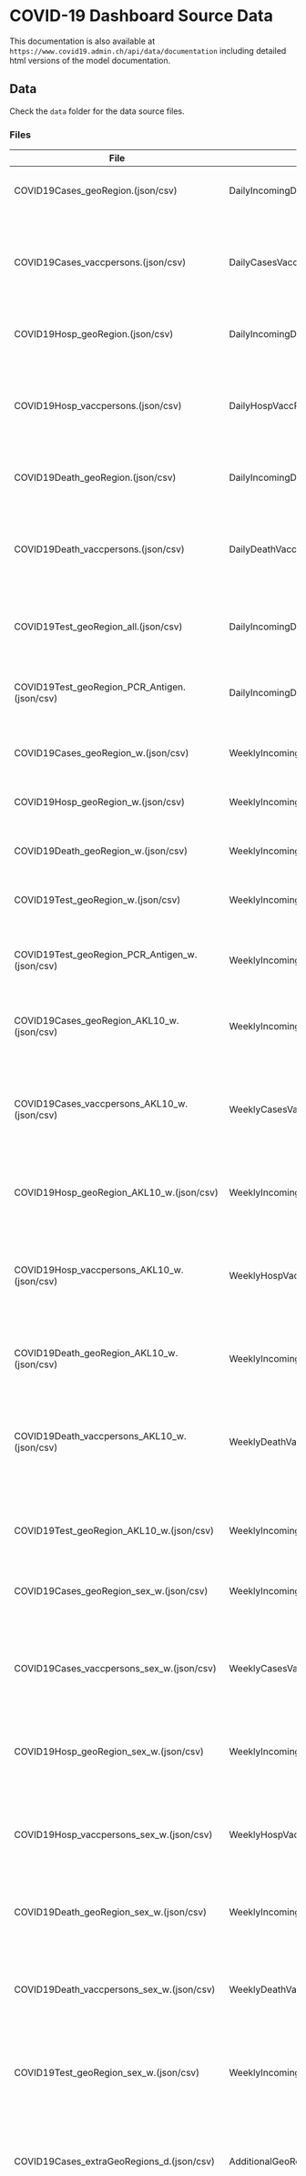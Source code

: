 # COVID-19 Dashboard Source Data

This documentation is also available at `https://www.covid19.admin.ch/api/data/documentation` including detailed html versions of the model documentation.

## Data
Check the `data` folder for the data source files.

### Files
| File  | Model  |  Description |
|---|---|---|
| COVID19Cases_geoRegion.(json/csv) | DailyIncomingData | Daily record timelines by geoRegion for cases. |
| COVID19Cases_vaccpersons.(json/csv) | DailyCasesVaccPersonsIncomingData | Daily record timelines for cases of fully vaccinated persons by vaccine. Data only available for geoRegion CHFL. |
| COVID19Hosp_geoRegion.(json/csv) | DailyIncomingData | Daily record timelines by geoRegion for hospitalisations. |
| COVID19Hosp_vaccpersons.(json/csv) | DailyHospVaccPersonsIncomingData | Daily record timelines for hospitalisations of fully vaccinated persons by vaccine. Data only available for geoRegion CHFL. |
| COVID19Death_geoRegion.(json/csv) | DailyIncomingData | Daily record timelines by geoRegion for deaths. |
| COVID19Death_vaccpersons.(json/csv) | DailyDeathVaccPersonsIncomingData | Daily record timelines for deaths of fully vaccinated persons by vaccine. Data only available for geoRegion CHFL. |
| COVID19Test_geoRegion_all.(json/csv) | DailyIncomingData | Daily record timelines by geoRegion for tests (all test types). |
| COVID19Test_geoRegion_PCR_Antigen.(json/csv) | DailyIncomingData | Daily record timelines by geoRegion and test type (pcr/antigen) for tests. |
| COVID19Cases_geoRegion_w.(json/csv) | WeeklyIncomingData | Iso-Week record timelines by geoRegion for cases. |
| COVID19Hosp_geoRegion_w.(json/csv) | WeeklyIncomingData | Iso-Week record timelines by geoRegion for hospitalisations. |
| COVID19Death_geoRegion_w.(json/csv) | WeeklyIncomingData | Iso-Week record timelines by geoRegion for deaths. |
| COVID19Test_geoRegion_w.(json/csv) | WeeklyIncomingData | Iso-Week record timelines by geoRegion for tests. |
| COVID19Test_geoRegion_PCR_Antigen_w.(json/csv) | WeeklyIncomingData | Iso-Week record timelines by geoRegion and test type (pcr/antigen) for tests. |
| COVID19Cases_geoRegion_AKL10_w.(json/csv) | WeeklyIncomingData | Iso-Week record timelines by geoRegion and age brackets for cases. |
| COVID19Cases_vaccpersons_AKL10_w.(json/csv) | WeeklyCasesVaccPersonsAgeRangeIncomingData | Iso-Week record timelines for cases of fully vaccinated persons by vaccine and age brackets. Data only available for geoRegion CHFL. |
| COVID19Hosp_geoRegion_AKL10_w.(json/csv) | WeeklyIncomingData | Iso-Week record timelines by geoRegion and age brackets for hospitalisations. |
| COVID19Hosp_vaccpersons_AKL10_w.(json/csv) | WeeklyHospVaccPersonsAgeRangeIncomingData | Iso-Week record timelines for hospitalisations of fully vaccinated persons by vaccine and age brackets. Data only available for geoRegion CHFL. |
| COVID19Death_geoRegion_AKL10_w.(json/csv) | WeeklyIncomingData | Iso-Week record timelines by geoRegion and age brackets for deaths. |
| COVID19Death_vaccpersons_AKL10_w.(json/csv) | WeeklyDeathVaccPersonsAgeRangeIncomingData | Iso-Week record timelines for deaths of fully vaccinated persons by vaccine and age brackets. Data only available for geoRegion CHFL. |
| COVID19Test_geoRegion_AKL10_w.(json/csv) | WeeklyIncomingData | Iso-Week record timelines by geoRegion and age brackets for tests (all test types). |
| COVID19Cases_geoRegion_sex_w.(json/csv) | WeeklyIncomingData | Iso-Week record timelines by geoRegion and sex for cases. |
| COVID19Cases_vaccpersons_sex_w.(json/csv) | WeeklyCasesVaccPersonsSexIncomingData | Iso-Week record timelines for cases of fully vaccinated persons by vaccine and sex. Data only available for geoRegion CHFL. |
| COVID19Hosp_geoRegion_sex_w.(json/csv) | WeeklyIncomingData | Iso-Week record timelines by geoRegion and sex for hospitalisations. |
| COVID19Hosp_vaccpersons_sex_w.(json/csv) | WeeklyHospVaccPersonsSexIncomingData | Iso-Week record timelines for hospitalisations of fully vaccinated persons by vaccine and sex. Data only available for geoRegion CHFL. |
| COVID19Death_geoRegion_sex_w.(json/csv) | WeeklyIncomingData | Iso-Week record timelines by geoRegion and sex for deaths. |
| COVID19Death_vaccpersons_sex_w.(json/csv) | WeeklyDeathVaccPersonsSexIncomingData | Iso-Week record timelines for deaths of fully vaccinated persons by vaccine and sex. Data only available for geoRegion CHFL. |
| COVID19Test_geoRegion_sex_w.(json/csv) | WeeklyIncomingData | Iso-Week record timelines by geoRegion and sex for tests (all test types). |
| COVID19Cases_extraGeoRegions_d.(json/csv) | AdditionalGeoRegionDailyIncomingData | Daily record timelines by (additonal) geographical units for cases. Contains data for CH, cantons, greater regions & greater labor market regions. |
| COVID19Cases_extraGeoRegions_14d.(json/csv) | AdditionalGeoRegion14dPeriodIncomingData | 14d aggregated record timelines by (additional) geographical units for cases. Contains data for CH, labor market regions & districts. |
| COVID19WeeklyReportText.(json/csv) | WeeklyReportIncomingData | Weekly report texts by Iso-Week. |
| COVID19EvalTextDaily.(json/csv) | DailyReportIncomingData | Optional extra texts for daily report (PDF). |
| COVID19QuarantineIsolation_geoRegion_d.(json/csv) | ContactTracingIncomingData | Contact tracing data (current record by geoRegion where available). |
| COVID19HospCapacity_geoRegion.(json/csv) | HospCapacityDailyIncomingData | Daily hospital capacity data timelines by geoRegion. |
| COVID19IntQua.(json/csv) | InternationalQuarantineIncomingData | International quarantine data (mandatory quarantine requirement when entering Switzerland). |
| COVID19IntCases.(json/csv) | InternationalDailyIncomingData | International daily data (cases). |
| COVID19Re_geoRegion.(json/csv) | ReDailyIncomingData | Daily R<sub>e</sub> value data timelines by geoRegion. |
| COVID19VaccDosesDelivered.(json/csv) | VaccinationIncomingData | Vaccine doses delivered/received data by geoRegion. |
| COVID19VaccDosesDelivered_vaccine.(json/csv) | VaccinationDosesReceivedDeliveredVaccineIncomingData | Vaccine doses delivered/received data by geoRegion and vaccine (type). |
| COVID19VaccDosesAdministered.(json/csv) | VaccinationIncomingData | Vaccine doses administered data by geoRegion. |
| COVID19AdministeredDoses_vaccine.(json/csv) | VaccinationVaccineIncomingData | Vaccine doses administered data by geoRegion and vaccine (type). |
| COVID19VaccPersons_v2.(json/csv) | VaccPersonsIncomingData | Vaccinated persons data by geoRegion (aggregated by canton/country of residence). |
| COVID19VaccPersons_vaccine.(json/csv) | VaccPersonsVaccineIncomingData | Vaccinated persons data by geoRegion (aggregated by canton/country of residence) and vaccine (type). |
| COVID19VaccDosesAdministered_AKL10_w.(json/csv) | VaccinationWeeklyIncomingData | Iso-Week record timelines by geoRegion and age brackets for vaccine doses administered. |
| COVID19VaccPersons_AKL10_w_v2.(json/csv) | VaccPersonsWeeklyIncomingData | Iso-Week record timelines by geoRegion (aggregated by canton/country of residence) and age brackets for vaccinated persons. |
| COVID19VaccPersons_AKL10_vaccine_w.(json/csv) | VaccPersonsWeeklyAgeRangeVaccineIncomingData | Iso-Week record timelines by geoRegion (aggregated by canton/country of residence), age brackets and vaccine for vaccinated persons. |
| COVID19VaccDosesAdministered_sex_w.(json/csv) VaccinationWeeklyIncomingData | Iso-Week record timelines by geoRegion and sex for vaccine doses administered. |
| COVID19VaccPersons_sex_w_v2.(json/csv) | VaccPersonsWeeklyIncomingData | Iso-Week record timelines by geoRegion (aggregated by canton/country of residence) and sex for vaccinated persons. |
| COVID19FullyVaccPersons_indication_w_v2.(json/csv) | VaccPersonsWeeklyIndicationIncomingData| Iso-Week record timelines by geoRegion (aggregated by canton/country of residence) and vacc indication (reason) for fully vaccinated persons. |
| COVID19VaccDosesAdministered_indication_w.(json/csv) | VaccinationWeeklyIndicationIncomingData | Iso-Week record timelines by geoRegion and vacc indication (reason) for vaccine doses administered. |
| COVID19VaccDosesAdministered_location_w.(json/csv) | VaccinationWeeklyLocationIncomingData | Iso-Week record timelines by geoRegion and location for vaccine doses administered. |
| COVID19VaccSymptoms.(json/csv) | VaccinationSymptomsIncomingData | Data for suspected cases of adverse vaccination reactions based on reports from Swissmedic. |
| COVID19VaccDosesContingent.(json/csv) | VaccinationContingentIncomingData | Allotted vaccination doses contingent data by geoRegion. |
| COVID19Variants_wgs.(json/csv) | VirusVariantsWgsDailyIncomingData |  Virus variant data by geoRegion (source WGS & MSys). |
| COVID19Certificates.(json/csv) | CovidCertificatesDailyIncomingData | Issued COVID certificates data. |

## Schema
Check the `sources.schema.json` file for schema information (only json-schema format for now).

Please note that the data schema can change in the future and be released in a new version. Changes will be tracked here and the current schema version can be read from the data context (see section Download Automation below).

### Upcoming Releases

There are currently no planned releases.

### Releases

### v.0.17.2
**Released**: `28.10.2021`
**Description**:
- removed deprecated file `COVID19FullyVaccPersons_vaccine_v2`
- added a new file for vacc persons by age range AND vaccine: `COVID19VaccPersons_AKL10_vaccine_w` (model `VaccPersonsWeeklyAgeRangeVaccineIncomingData`)

### v.0.17.1
**Released**: `19.10.2021`
**Description**:
- added daily records for age group 12+ to the vacc persons file `COVID19VaccPersons_v2`
- added property `age_group` with values `total_population` and `12+` in order to distinguish between the two record sets to the `VaccPersonsIncomingData` model
- added properties `ICU_exists` and `Total_exists` to the hosp capacity file `COVID19HospCapacity_geoRegion` to explicitly mark if an ICU or hospital exists for the respective geoRegion.

### v.0.17.0
**Released**: `07.10.2021`
**Description**:
#### cases, hosp & death data by vaccination status
- the current data files for cases, hosp & death of fully vaccinated persons have been extended with a new `vaccination_status` property for the breakdown by vaccination status (`fully_vaccinated`, `partially_vaccinated`, `not_vaccinated` and `unknown`) in order to make the complete distribution of cases, hosp & deaths by vaccination status available
- the current condition that only cases, hosp & deaths of fully vaccinated persons 14 days after the final dose are counted for `fully_vaccinated` persons has been lifted. this is done to avoid an under-estimate of cases of fully vaccinated persons (and in turn an over-estimate of cases for partially vaccinated persons) because the date of the final administered dose is often not available when cases are reported. this also makes the categories of fully and partially vaccinated more consistent and comparable with the existing vaccination data published. The records with `vaccination_status` of `fully_vaccinated` include occurences of fully vaccinated persons immediately after the final dose and are thus not directly comparable to the data published up to this point.
- data for individual vaccines (`moderna`, `pfizer_biontech` & `johnson_johnson`) has been added to the daily files (`COVID19Cases_vaccpersons`, `COVID19Hosp_vaccpersons` and  `COVID19Death_vaccpersons`)
- the following properties have been added to the daily files (`COVID19Cases_vaccpersons`, `COVID19Hosp_vaccpersons` and  `COVID19Death_vaccpersons`):  `pop`, `inz_entries`, `inzsumTotal`, `mean7d`, `inzmean7d`, `prct`, `prct_mean7d`, `prctSumTotal` and `vaccination_status`
- the following properties have been added to the weekly files (`COVID19Cases_vaccpersons_AKL10_w`, `COVID19Hosp_vaccpersons_AKL10_w`, `COVID19Death_vaccpersons_AKL10_w`, `COVID19Cases_vaccpersons_sex_w`, `COVID19Hosp_vaccpersons_sex_w` and `COVID19Death_vaccpersons_sex_w`) :  `pop`, `inz_entries`, `inzsumTotal`, and  `vaccination_status`
- deprecated file `COVID19FullyVaccPersons_vaccine_v2` (will be removed after 21.10.2021), please switch to the new file `COVID19VaccPersons_vaccine`
- added new file `COVID19VaccPersons_vaccine` which replaces the now deprecated file `COVID19FullyVaccPersons_vaccine_v2` and contains records for both partially and fully vaccinated persons as well as persons with at least one dose.
- added mock data for `COVID19Cases_vaccpersons`, `COVID19Cases_vaccpersons_AKL10_w` and `COVID19Cases_vaccpersons_sex_w`: check online documentation: `https://www.covid19.admin.ch/api/data/documentation#v0170`
- added mock data for `COVID19Hosp_vaccpersons`, `COVID19Hosp_vaccpersons_AKL10_w` and `COVID19Hosp_vaccpersons_sex_w`: check online documentation: `https://www.covid19.admin.ch/api/data/documentation#v0170`
- added mock data for `COVID19Death_vaccpersons`, `COVID19Death_vaccpersons_AKL10_w` and `COVID19Death_vaccpersons_sex_w`: check online documentation: `https://www.covid19.admin.ch/api/data/documentation#v0170`

### v.0.16.4
**Released**: `05.10.2021`
**Description**:
- added new records for vaccine `johnson_johnson` to the following files: `COVID19VaccDosesDelivered_vaccine`, `COVID19AdministeredDoses_vaccine`, `COVID19FullyVaccPersons_vaccine_v2` and `COVID19VaccSymptoms`
- updated models: `VaccinationDosesReceivedDeliveredVaccineIncomingData`, `VaccinationVaccineIncomingData`, `VaccPersonsVaccineIncomingData` and `VaccinationSymptomsIncomingData`

### v.0.16.3
**Released**: `24.09.2021`
**Description**:
- added new records for age groups by vaccination strategy (`12 - 15`, `16 - 64` and `65+`) and an additional property `age_group_type` to distinguish the age groups types to the weekly administered doses and vaccinated persons files by age `COVID19VaccDosesAdministered_AKL10_w.(json/csv)` and `COVID19VaccPersons_AKL10_w_v2.(json/csv)`
- updated models: `VaccinationWeeklyIncomingData` and `VaccPersonsWeeklyIncomingData`

### v.0.16.2
**Released**: `13.09.2021`
**Description**:
- added new timeframe phase 4 starting from 21.06.2021 to daily and weekly models

### v.0.16.1
**Released**: `20.08.2021`
**Description**:
- added new timeframe and totals to daily and weekly models for comparison of all cases, hosp & death records with vaccination breakthrough data (added in release v.0.16.0)
- added properties `timeframe_vacc_info`, `sumTotal_vacc_info` and `offset_vacc_info` to `DailyIncomingData`
- added properties `timeframe_vacc_info`, `sumTotal_vacc_info` and `offset_vacc_info` to `WeeklyIncomingData`
- added new virus variants `C.37` & `B.1.1.318` and updated the virus variant `B.1.617.2` records to also include the `AY.1-AY.12` variants (delta variant family): model: `VirusVariantsWgsDailyIncomingData`

### v.0.16.0
**Released**: `05.08.2021`
**Description**:
#### cases, hosp & death data of fully vaccinated persons
- added new source files for cases of fully vaccinated persons: `COVID19Cases_vaccpersons.(json/csv)` (model `DailyCasesVaccPersonsIncomingData`), `COVID19Cases_vaccpersons_AKL10_w.(json/csv)` (model `WeeklyCasesVaccPersonsAgeRangeIncomingData`) and `COVID19Cases_vaccpersons_sex_w.(json/csv)` (model `WeeklyCasesVaccPersonsSexIncomingData`)
- added new source files for hospitalisations of fully vaccinated persons: `COVID19Hosp_vaccpersons.(json/csv)` (model `DailyHospVaccPersonsIncomingData`), `COVID19Hosp_vaccpersons_AKL10_w.(json/csv)` (model `WeeklyHospVaccPersonsAgeRangeIncomingData`) and `COVID19Hosp_vaccpersons_sex_w.(json/csv)` (model `WeeklyHospVaccPersonsSexIncomingData`)
- added new source files for deaths of fully vaccinated persons: `COVID19Death_vaccpersons.(json/csv)` (model `DailyDeathVaccPersonsIncomingData`), `COVID19Death_vaccpersons_AKL10_w.(json/csv)` (model `WeeklyDeathVaccPersonsAgeRangeIncomingData`) and `COVID19Death_vaccpersons_sex_w.(json/csv)` (model `WeeklyDeathVaccPersonsSexIncomingData`)
- added mock data for `COVID19Cases_vaccpersons`, `COVID19Cases_vaccpersons_AKL10_w` and `COVID19Cases_vaccpersons_sex_w`. check online documentation to download data: `https://www.covid19.admin.ch/api/data/documentation#v0160`
- added mock data for `COVID19Hosp_vaccpersons`, `COVID19Hosp_vaccpersons_AKL10_w` and `COVID19Hosp_vaccpersons_sex_w`. check online documentation to download data: `https://www.covid19.admin.ch/api/data/documentation#v0160`
- added mock data for `COVID19Death_vaccpersons`, `COVID19Death_vaccpersons_AKL10_w` and `COVID19Death_vaccpersons_sex_w`. check online documentation to download data: `https://www.covid19.admin.ch/api/data/documentation#v0160`
- the data is incomplete because the reporting process is still being established and should be interpreted with caution. Consult the 'data_completeness' property for the current estimate of the completeness of the data.
- until the data completeness has improved, only the data for all vaccines combined will be published
- data is only available for geoRegion CHFL
#### difference to previous day
- only the data of the last 28d will be considered to calculate the difference to the previous day so it better reflects the current epidemiologic situation (changes to older data due to late reporting or data quality improvements efforts will not have any influence any more)
- updated the `entries_diff_last` property of the `DailyIncomingData` model accordingly
#### cleanup
- removed source files deprecated by the v.0.14.0 release

### v.0.15.0
**Released**: `27.07.2021`
**Description**:
- added new source file `COVID19VaccDosesDelivered_vaccine.(json/csv)` contains data by vaccine for both received (`COVID19VaccDosesReceived`) and delivered (`COVID19VaccDosesDelivered`) vaccination doses
- added model `VaccinationDosesReceivedDeliveredVaccineIncomingData`
- added mock data for `COVID19VaccDosesDelivered_vaccine`, check online documentation: `https://www.covid19.admin.ch/api/data/documentation#v0150`
- data is only available for geoRegion CHFL

### v.0.14.0
**Released**: `21.07.2021`
**Description**:
- once all cantons report detailed vaccination data, the data on vaccinated person (types `COVID19FullyVaccPersons`, `COVID19AtLeastOneDosePersons` and `COVID19PartiallyVaccPersons`) will be updated to be aggregated geographically by the residence of the person and no longer by the location of the administered doses.
- the following files (aggregation based on location of administered doses) will be DEPRECATED and will not be updated anymore after 16.07.2021 and removed after 30.07.2021: `COVID19VaccPersons.(json/csv)`, `COVID19FullyVaccPersons_vaccine.(json/csv)`, `COVID19FullyVaccPersons_indication_w`, ` COVID19VaccPersons_AKL10_w.(json/csv)` and `COVID19VaccPersons_sex_w.(json/csv)`
- added new source files `COVID19VaccPersons_v2.(json/csv)`, `COVID19FullyVaccPersons_vaccine_v2.(json/csv)`, `COVID19VaccPersons_AKL10_w_v2.(json/csv)`, `COVID19VaccPersons_sex_w_v2.(json/csv)` and `COVID19FullyVaccPersons_indication_w_v2.(json/csv)`
- added models  `VaccPersonsIncomingData`, `VaccPersonsVaccineIncomingData`, `VaccPersonsWeeklyIncomingData` and `VaccPersonsWeeklyIndicationIncomingData`
- mock data added for files `COVID19VaccPersons_v2`, `COVID19FullyVaccPersons_vaccine_v2`, `COVID19VaccPersons_AKL10_w_v2`, `COVID19VaccPersons_sex_w_v2` and `COVID19FullyVaccPersons_indication_w_v2`. Visit the online documentation to download the mock data files: `https://www.covid19.admin.ch/api/data/documentation#upcoming-releases`

### v.0.13.0
**Released**: `21.06.2021`
**Description**:
- added new source file for allotted contigent of vaccination doses: `COVID19VaccDosesContingent.(json/csv)`
- added model `VaccinationContingentIncomingData`

### v.0.12.0
**Released**: `17.06.2021`
**Description**:
- the data for virus variant B.1.617 (Kappa/Delta) will be removed and replaced by individual entries for B.1.617.1 (Kappa) and B.1.617.2 (Delta)
- udpated model `VirusVariantsWgsDailyIncomingData`
- the file `COVID19Variants.(json/csv)` has become DEPRECATED and will not be updated anymore after 17.06.2021 and will be removed after 30.06.2021
- the data for the following variants sourced from MSys (formerly available in the file `COVID19Variants.(json/csv)`) have been added to the `COVID19Variants_wgs.(json/csv)` file: P.1, B.1.617.1  B.1.617.2, B.1.525 (newly reported from 17.06.2021 onward), B.1.351, B.1.1.7 and B.1.1.7 & E484K. Check the `data_source` property to distinguish between the different sources.
- removed DEPRECATED files from version `v.0.8.0`

### v.0.11.0
**Released**: `14.06.2021`
**Description**:
- added new source files for additional geographical unit (greater regions, labor market regions, greater labor market regions and districts) breakdown for cases data: `COVID19Cases_extraGeoRegions_d.(json/csv)` and `COVID19Cases_extraGeoRegions_14d`
- added model documentation for `AdditionalGeoRegionDailyIncomingData`

### v.0.10.0
**Released**: `08.06.2021`
**Description**:
- added new source file for covid certificate data: `COVID19Certificates.(json/csv)`
- added model documentation `CovidCertificatesDailyIncomingData`

### v.0.9.0
**Released**: `25.05.2021`
**Description**:
- added new source files for suspected cases of adverse vaccination reactions based on reports from Swissmedic: `COVID19VaccSymptoms.(json/csv)`
- added model documentation `VaccinationSymptomsIncomingData`

### v.0.8.0
**Released**: `18.05.2021`
**Description**:
- added new source files for virus variant data from WGS: `COVID19Variants_wgs`
- added model documentation `VirusVariantsWgsDailyIncomingData`
- added new source files for vaccinated person data (including fully vaccinated persons, persons with at least one dose and partially vaccinated persons): `COVID19VaccPersons.(json/csv)`, `COVID19VaccPersons_AKL10_w.(json/csv)` and `COVID19VaccPersons_sex_w.(json/csv)`
- the following files are being DEPRECATED and will be removed after 15.06.2021: `COVID19FullyVaccPersons.(json/csv)`, `COVID19FullyVaccPersons_AKL10_w.(json/csv)` and `COVID19FullyVaccPersons_sex_w.(json/csv)`. The information about fully vaccinated persons is included in the files mentioned above (COVID19VaccPersons*)

### v.0.7.0
**Released**: `11.05.2021`
**Description**:
- added new source files for daily vaccination by vaccine (type) data: `COVID19FullyVaccPersons_vaccine.(json/csv)` and `COVID19VaccDosesAdministered_vaccine.(json/csv)`
- added model documentation `VaccinationVaccineIncomingData`

### v.0.6.0
**Released**: `04.05.2021`
**Description**:
- added new source files for weekly vaccination by indication (reason) data: `COVID19FullyVaccPersons_indication_w.(json/csv)` and `COVID19VaccDosesAdministered_indication_w.(json/csv)`
- added model documentation `VaccinationWeeklyIndicationIncomingData`
- added new source file for weekly vaccination by location data: `COVID19VaccDosesAdministered_location_w.(json/csv)`
- added model documentation `VaccinationWeeklyLocationIncomingData`

### v.0.5.0
**Released**: `29.04.2021`
**Description**:
- added new source file for weekly report text data: `COVID19WeeklyReportText.(json/csv)`
- added new source file for weekly test data by test type: `COVID19Test_geoRegion_PCR_Antigen_w.(json/csv)`
- extended the `WeeklyIncomingData` model with data regarding differences to the previous week & extension for test types

### v.0.4.6
**Released**: `26.04.2021`
**Description**:
  - added property `timeframe_phase3` to `HospCapacityDailyIncomingData` model

### v.0.4.5
**Released**: `19.04.2021`
**Description**:
- added new timeframe phase 3 starting from 15.02
  - added properties `offset_Phase3`, `sumTotal_Phase3`, `inzsumTotal_Phase3`, `anteil_pos_phase3` and `timeframe_phase3` to `DailyIncomingData` model
  - added properties `timeframe_phase3` to  `WeeklyIncomingData` model
  - added properties `sumTotal_Phase3` and `timeframe_phase3` to `VirusVariantsDailyIncomingData` model
  - added property `timeframe_phase3` to `ReDailyIncomingData` model

### v.0.4.4
**Released**: `25.03.2021`
**Description**:
- added `granularity` value `partial` to  `VaccinationWeeklyIncomingData` model

### v.0.4.3
**Released**: `19.03.2021`
**Description**:
- added data context history API, see documentation below for details
- added new properties `anteil_pos`, `lower_ci_day` and `upper_ci_day` to the `VirusVariantsDailyIncomingData` model

### v.0.4.2
**Released**: `26.02.2021`
**Description**:
- added new property `mean7d` to the `VaccinationIncomingData` model

### v.0.4.1
**Released**: `23.02.2021`
**Description**:
- added new weekly source files for fully vaccinated persons: `COVID19FullyVaccPerson_AKL10_ws.(json/csv)`, `COVID19FullyVaccPerson_sex_ws.(json/csv)`
- added new weekly source files for vaccination doses administered: `COVID19VaccDosesAdministered_AKL10_w.(json/csv)`, `COVID19VaccDosesAdministered_sex_w.(json/csv)`
- added model documentation `VaccinationWeeklyIncomingData`
- added new property `median_R_mean_mean7d` to R<sub>e</sub> data file `COVID19Re_geoRegion.(json/csv)`
- updated model documentation `ReDailyIncomingData`

### v.0.4.0
**Released**: `18.02.2021`
**Description**:
- added new source file for virus variant data: `COVID19Variants.(json/csv)`
- added model documentation `VirusVariantsDailyIncomingData`

### v.0.3.3
**Released**: `16.02.2021`
**Description**:
- added new source file for fully vaccinated persons: `COVID19FullyVaccPersons.(json/csv)`
- updated model documentation `VaccinationIncomingData`

#### v.0.3.2
**Released**: `05.02.2021`
**Description**:
- added type `COVID19VaccDosesReceived` data for CHFL to `COVID19VaccDosesDelivered.(json/csv)` (doses received by manufacturers)
- updated model documentation `VaccinationIncomingData`

#### v.0.3.1
**Released**: `28.01.2021`
**Description**:
- added new source files for vaccination data: `COVID19VaccDosesDelivered.(json/csv)`, `COVID19VaccDosesAdministered.(json/csv)`
- added new model documentation `VaccinationIncomingData`

#### v.0.3.0
**Released**: `13.01.2021`
**Description**:
- added new daily source file for international cases data `COVID19IntCases.(json/csv)`
- added new model documentation `InternationalDailyIncomingData`

#### v.0.2.0
**Released**: `17.12.2020`
**Description**:
- added new daily source file for R<sub>e</sub> Value by Cantons, CH and FL `COVID19Re_geoRegion.(json/csv)`
- added new source file for mandatory quarantine requirement when entering Switzerland `COVID19IntQua.(json/csv)`

#### v0.1.2

**Released**: `15.12.2020`

**Description**:
 - added new weekly source files for cases, hospitalisations, deaths and tests by geoRegion only
   - `COVID19Cases_geoRegion_w.(json/csv)`
   - `COVID19Hosp_geoRegion_w.(json/csv)`
   - `COVID19Death_geoRegion_w.(json/csv)`
   - `COVID19Test_geoRegion_w.(json/csv)`
 - added `default` weekly source file location group to `sources` of the data context for weekly data by geoRegion only
 - added new source file for daily hospital capacity data timelines by geoRegion `COVID19HospCapacity_geoRegion.(json/csv)`
 - added new model documentation for `HospCapacityDailyIncomingData`, check `https://www.covid19.admin.ch/api/data/documentation` for html version of model documentations
 - added `hospCapacity` file source location to `sources` of the data context
 - added fields `offset_Phase2b`, `sumTotal_Phase2b`, `inzsumTotal_Phase2b` and `anteil_pos_phase2b`to `DailyIncomingData`

#### v0.1.1
**Released**: `20.11.2020`

**Description**:
 - added new source file for test data by test type (pcr/antigen) `COVID19Test_geoRegion_PCR_Antigen.(json/csv)`
 - added `testPcrAntigen` file source location to `sources` of the data context
 - added fields `entries_pos` and `entries_neg` to DailyIncomingData

#### v0.1.0

**Released**: `05.11.2020`

**Description**: Initial version

## Data Context API

### Current Data Context
The current data context can be queried at a static location and provides information about the source date of the current data and source file locations.

```
GET https://www.covid19.admin.ch/api/data/context
```

### Data Model
`sourceDate` contains the overall source date of the data. Multiple publications per day are possible with the same `sourceDate`. Check the `dataVersion` to decide if you need to update your data.

`dataVersion` contains the current data version. Download links may be generated directly using the `dataVersion` but using the pre-generated urls in the `sources` field (see documentation below) is recommended.

`sources` contains information about the source location of all currently available raw source data (zip and individual files) to download as well as the schema version/content. OpenData DCAT-AP-CH metadata information will be published in the future in addition to this API to further facilitate automation of data downloads.

```
{
  "sources": {
    "schema": {
      "version": "{current-schema-version}",
      "jsonSchema": "{current-schema-location-url}"
    },
    "readme": "{current-readme-location-url}",
    "zip": {
      "json": "{current-source-location-url}",
      "csv": "{current-source-location-url}"
    },
    "individual": {
      "json": {
        "daily": {
          "cases": "{current-source-location-url}",
          "hosp": "{current-source-location-url}",
          "death": "{current-source-location-url}",
          "test": "{current-source-location-url}",
          "testPcrAntigen": "{current-source-location-url}",
          "hospCapacity": "{current-source-location-url}",
          "re": "{current-source-location-url}",
          "intCases": "{current-source-location-url}"
        },
        "weekly": {
          "byAge": {
            "cases": "{current-source-location-url}",
            "hosp": "{current-source-location-url}",
            "death": "{current-source-location-url}",
            "test": "{current-source-location-url}"
          },
          "bySex": {
            "cases": "{current-source-location-url}",
            "hosp": "{current-source-location-url}",
            "death": "{current-source-location-url}",
            "test": "{current-source-location-url}"
          },
          "default": {
            "cases": "{current-source-location-url}",
            "hosp": "{current-source-location-url}",
            "death": "{current-source-location-url}",
            "test": "{current-source-location-url}"
          },
        },
        "dailyReport": "{current-source-location-url}",
        "contactTracing": "{current-source-location-url}",
        "intQua": "{current-source-location-url}"
      },
      "csv": {
        "daily": {
          "cases": "{current-source-location-url}",
          "hosp": "{current-source-location-url}",
          "death": "{current-source-location-url}",
          "test": "{current-source-location-url}",
          "testPcrAntigen": "{current-source-location-url}",
          "hospCapacity": "{current-source-location-url}",
          "re": "{current-source-location-url}",
          "intCases": "{current-source-location-url}"
        },
        "weekly": {
          "byAge": {
            "cases": "{current-source-location-url}",
            "hosp": "{current-source-location-url}",
            "death": "{current-source-location-url}",
            "test": "{current-source-location-url}"
          },
          "bySex": {
            "cases": "{current-source-location-url}",
            "hosp": "{current-source-location-url}",
            "death": "{current-source-location-url}",
            "test": "{current-source-location-url}"
          },
          "default": {
            "cases": "{current-source-location-url}",
            "hosp": "{current-source-location-url}",
            "death": "{current-source-location-url}",
            "test": "{current-source-location-url}"
          },
        },
        "dailyReport": "{current-source-location-url}",
        "contactTracing": "{current-source-location-url}",
        "intQua": "{current-source-location-urxl}"
      }
    }
  }
}
```

### Data Context History

The data context history can be queried at a static location and provides a list of previously published data contexts.

```
GET https://www.covid19.admin.ch/api/data/context/history
```
Multiple publications per day are possible due to delays or data corrections etc. By default only the latest data context per day is returned from the API. Query `https://www.covid19.admin.ch/api/data/context/history/full` for all previously published data contexts (multiple per day returned).

### Data Model
`current` Url pointing to the current data context.

`documentation` Url of this documentation

`dataContexts` List of the individual data context history items

### Data Model (individual data context history item)
`date` Day of the publication, formatted as YYYY-MM-DD (e.g. 2021-03-18)

`latest` Multiple publications per day are possible due to delays or data corrections etc. This property indicates if the current data context is the latest one published for this day.

`published` Date and time of publication formatted as ISO 8601 string (e.g. 2021-03-18T13:30:35+01:00)

`dataVersion` Data version of thsi dataContext (see documentation above for details)

`dataContextUrl` Url pointing to the full data context object.

```
{
    "current": "https://www.covid19.admin.ch/api/data/context",
    "documentation": "https://www.covid19.admin.ch/api/data/documentation#data-context-history",
    "dataContexts: [
        {
            "date": "2021-03-18",
            "published": "2021-03-18T13:30:35+01:00",
            "latest": true,
            "dataVersion": "20210318-dec0fnrh",
            "dataContextUrl": "https://www.covid19.admin.ch/api/data/20210318-dec0fnrh/context"
        }
    ]
}
```
